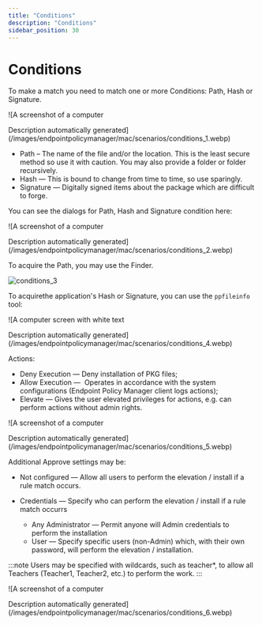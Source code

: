 ```yaml
---
title: "Conditions"
description: "Conditions"
sidebar_position: 30
---
```


# Conditions

To make a match you need to match one or more Conditions: Path, Hash or Signature.

![A screenshot of a computer

Description automatically
generated](/images/endpointpolicymanager/mac/scenarios/conditions_1.webp)

- Path – The name of the file and/or the location. This is the least secure method so use it with
  caution. You may also provide a folder or folder recursively.
- Hash — This is bound to change from time to time, so use sparingly.
- Signature — Digitally signed items about the package which are difficult to forge.

You can see the dialogs for Path, Hash and Signature condition here:

![A screenshot of a computer

Description automatically
generated](/images/endpointpolicymanager/mac/scenarios/conditions_2.webp)

To acquire the Path, you may use the Finder.

![conditions_3](/images/endpointpolicymanager/mac/scenarios/conditions_3.webp)

To acquirethe application's Hash or Signature, you can use the `ppfileinfo` tool:

![A computer screen with white text

Description automatically
generated](/images/endpointpolicymanager/mac/scenarios/conditions_4.webp)

Actions:

- Deny Execution — Deny installation of PKG files;
- Allow Execution —  Operates in accordance with the system configurations (Endpoint Policy Manager
  client logs actions);
- Elevate — Gives the user elevated privileges for actions, e.g. can perform actions without admin
  rights.

![A screenshot of a computer

Description automatically
generated](/images/endpointpolicymanager/mac/scenarios/conditions_5.webp)

Additional Approve settings may be:

- Not configured — Allow all users to perform the elevation / install if a rule match occurs.
- Credentials — Specify who can perform the elevation / install if a rule match occurrs

  - Any Administrator — Permit anyone will Admin credentials to perform the installation
  - User — Specify specific users (non-Admin) which, with their own password, will perform the
    elevation / installation.

:::note
Users may be specified with wildcards, such as teacher\*, to allow all Teachers (Teacher1,
Teacher2, etc.) to perform the work.
:::


![A screenshot of a computer

Description automatically
generated](/images/endpointpolicymanager/mac/scenarios/conditions_6.webp)
